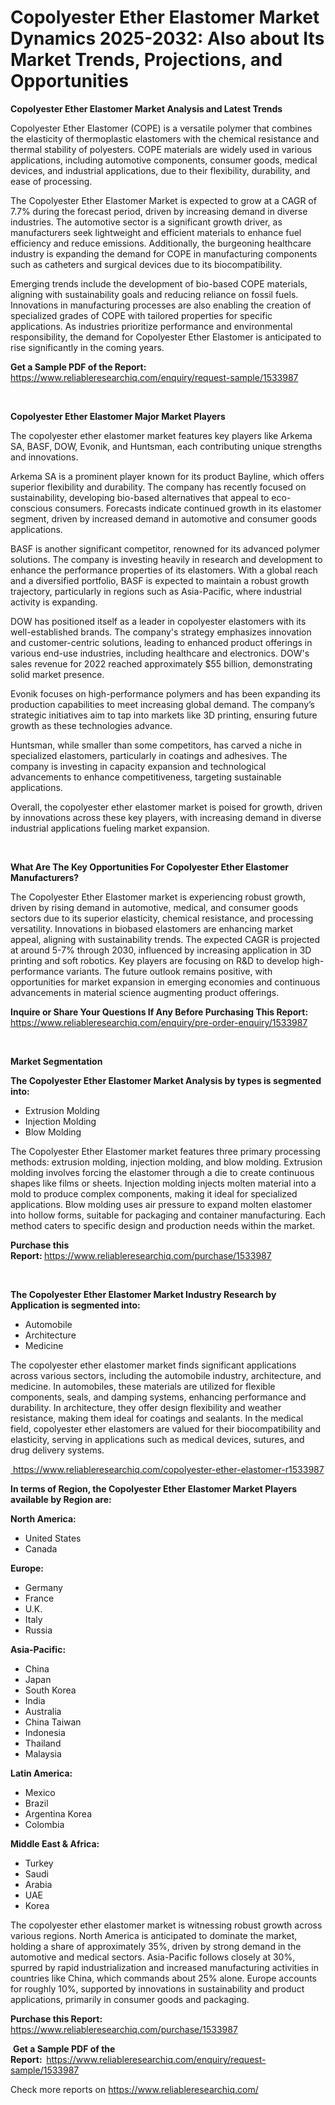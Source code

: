 <p><h1>Copolyester Ether Elastomer Market Dynamics 2025-2032: Also about Its Market Trends, Projections, and Opportunities</h1></p><p><strong>Copolyester Ether Elastomer Market Analysis and Latest Trends</strong></p>
<p><p>Copolyester Ether Elastomer (COPE) is a versatile polymer that combines the elasticity of thermoplastic elastomers with the chemical resistance and thermal stability of polyesters. COPE materials are widely used in various applications, including automotive components, consumer goods, medical devices, and industrial applications, due to their flexibility, durability, and ease of processing.</p><p>The Copolyester Ether Elastomer Market is expected to grow at a CAGR of 7.7% during the forecast period, driven by increasing demand in diverse industries. The automotive sector is a significant growth driver, as manufacturers seek lightweight and efficient materials to enhance fuel efficiency and reduce emissions. Additionally, the burgeoning healthcare industry is expanding the demand for COPE in manufacturing components such as catheters and surgical devices due to its biocompatibility.</p><p>Emerging trends include the development of bio-based COPE materials, aligning with sustainability goals and reducing reliance on fossil fuels. Innovations in manufacturing processes are also enabling the creation of specialized grades of COPE with tailored properties for specific applications. As industries prioritize performance and environmental responsibility, the demand for Copolyester Ether Elastomer is anticipated to rise significantly in the coming years.</p></p>
<p><strong>Get a Sample PDF of the Report:&nbsp;</strong> <a href="https://www.reliableresearchiq.com/enquiry/request-sample/1533987?utm_campaign=2797&utm_medium=2&utm_source=Github&utm_content=ia&utm_term=28022025&utm_id=copolyester-ether-elastomer">https://www.reliableresearchiq.com/enquiry/request-sample/1533987</a></p>
<p>&nbsp;</p>
<p><strong>Copolyester Ether Elastomer Major Market Players</strong></p>
<p><p>The copolyester ether elastomer market features key players like Arkema SA, BASF, DOW, Evonik, and Huntsman, each contributing unique strengths and innovations.</p><p>Arkema SA is a prominent player known for its product Bayline, which offers superior flexibility and durability. The company has recently focused on sustainability, developing bio-based alternatives that appeal to eco-conscious consumers. Forecasts indicate continued growth in its elastomer segment, driven by increased demand in automotive and consumer goods applications.</p><p>BASF is another significant competitor, renowned for its advanced polymer solutions. The company is investing heavily in research and development to enhance the performance properties of its elastomers. With a global reach and a diversified portfolio, BASF is expected to maintain a robust growth trajectory, particularly in regions such as Asia-Pacific, where industrial activity is expanding.</p><p>DOW has positioned itself as a leader in copolyester elastomers with its well-established brands. The company's strategy emphasizes innovation and customer-centric solutions, leading to enhanced product offerings in various end-use industries, including healthcare and electronics. DOW's sales revenue for 2022 reached approximately $55 billion, demonstrating solid market presence.</p><p>Evonik focuses on high-performance polymers and has been expanding its production capabilities to meet increasing global demand. The company’s strategic initiatives aim to tap into markets like 3D printing, ensuring future growth as these technologies advance.</p><p>Huntsman, while smaller than some competitors, has carved a niche in specialized elastomers, particularly in coatings and adhesives. The company is investing in capacity expansion and technological advancements to enhance competitiveness, targeting sustainable applications.</p><p>Overall, the copolyester ether elastomer market is poised for growth, driven by innovations across these key players, with increasing demand in diverse industrial applications fueling market expansion.</p></p>
<p>&nbsp;</p>
<p><strong>What Are The Key Opportunities For Copolyester Ether Elastomer Manufacturers?</strong></p>
<p><p>The Copolyester Ether Elastomer market is experiencing robust growth, driven by rising demand in automotive, medical, and consumer goods sectors due to its superior elasticity, chemical resistance, and processing versatility. Innovations in biobased elastomers are enhancing market appeal, aligning with sustainability trends. The expected CAGR is projected at around 5-7% through 2030, influenced by increasing application in 3D printing and soft robotics. Key players are focusing on R&D to develop high-performance variants. The future outlook remains positive, with opportunities for market expansion in emerging economies and continuous advancements in material science augmenting product offerings.</p></p>
<p><strong>Inquire or Share Your Questions If Any Before Purchasing This Report:</strong> <a href="https://www.reliableresearchiq.com/enquiry/pre-order-enquiry/1533987?utm_campaign=2797&utm_medium=2&utm_source=Github&utm_content=ia&utm_term=28022025&utm_id=copolyester-ether-elastomer">https://www.reliableresearchiq.com/enquiry/pre-order-enquiry/1533987</a></p>
<p>&nbsp;</p>
<p><strong>Market Segmentation</strong></p>
<p><strong>The Copolyester Ether Elastomer Market Analysis by types is segmented into:</strong></p>
<p><ul><li>Extrusion Molding</li><li>Injection Molding</li><li>Blow Molding</li></ul></p>
<p><p>The Copolyester Ether Elastomer market features three primary processing methods: extrusion molding, injection molding, and blow molding. Extrusion molding involves forcing the elastomer through a die to create continuous shapes like films or sheets. Injection molding injects molten material into a mold to produce complex components, making it ideal for specialized applications. Blow molding uses air pressure to expand molten elastomer into hollow forms, suitable for packaging and container manufacturing. Each method caters to specific design and production needs within the market.</p></p>
<p><strong>Purchase this Report:&nbsp;</strong><a href="https://www.reliableresearchiq.com/purchase/1533987?utm_campaign=2797&utm_medium=2&utm_source=Github&utm_content=ia&utm_term=28022025&utm_id=copolyester-ether-elastomer">https://www.reliableresearchiq.com/purchase/1533987</a></p>
<p>&nbsp;</p>
<p><strong>The Copolyester Ether Elastomer Market Industry Research by Application is segmented into:</strong></p>
<p><ul><li>Automobile</li><li>Architecture</li><li>Medicine</li></ul></p>
<p><p>The copolyester ether elastomer market finds significant applications across various sectors, including the automobile industry, architecture, and medicine. In automobiles, these materials are utilized for flexible components, seals, and damping systems, enhancing performance and durability. In architecture, they offer design flexibility and weather resistance, making them ideal for coatings and sealants. In the medical field, copolyester ether elastomers are valued for their biocompatibility and elasticity, serving in applications such as medical devices, sutures, and drug delivery systems.</p></p>
<p><a href="https://www.reliableresearchiq.com/copolyester-ether-elastomer-r1533987?utm_campaign=2797&utm_medium=2&utm_source=Github&utm_content=ia&utm_term=28022025&utm_id=copolyester-ether-elastomer">&nbsp;https://www.reliableresearchiq.com/copolyester-ether-elastomer-r1533987</a></p>
<p><strong>In terms of Region, the Copolyester Ether Elastomer Market Players available by Region are:</strong></p>
<p>
    <p> <strong> North America: </strong>
        <ul>
            <li>United States</li>
            <li>Canada</li>
        </ul>
        </p> 
    <p> <strong> Europe: </strong>
        <ul>
            <li>Germany</li>
            <li>France</li>
            <li>U.K.</li>
            <li>Italy</li>
            <li>Russia</li>
        </ul>
        </p> 
    <p> <strong> Asia-Pacific: </strong>
        <ul>
            <li>China</li>
            <li>Japan</li>
            <li>South Korea</li>
            <li>India</li>
            <li>Australia</li>
            <li>China Taiwan</li>
            <li>Indonesia</li>
            <li>Thailand</li>
            <li>Malaysia</li>
        </ul>
        </p> 
    <p> <strong> Latin America: </strong>
        <ul>
            <li>Mexico</li>
            <li>Brazil</li>
            <li>Argentina Korea</li>
            <li>Colombia</li>
        </ul>
        </p> 
    <p> <strong> Middle East & Africa: </strong>
        <ul>
            <li>Turkey</li>
            <li>Saudi</li>
            <li>Arabia</li>
            <li>UAE</li>
            <li>Korea</li>
        </ul>
    </p>
    </p>
<p><p>The copolyester ether elastomer market is witnessing robust growth across various regions. North America is anticipated to dominate the market, holding a share of approximately 35%, driven by strong demand in the automotive and medical sectors. Asia-Pacific follows closely at 30%, spurred by rapid industrialization and increased manufacturing activities in countries like China, which commands about 25% alone. Europe accounts for roughly 10%, supported by innovations in sustainability and product applications, primarily in consumer goods and packaging.</p></p>
<p><strong>Purchase this Report: </strong><a href="https://www.reliableresearchiq.com/purchase/1533987?utm_campaign=2797&utm_medium=2&utm_source=Github&utm_content=ia&utm_term=28022025&utm_id=copolyester-ether-elastomer">https://www.reliableresearchiq.com/purchase/1533987</a></p>
<p>&nbsp;<strong>Get a Sample PDF of the Report:&nbsp;&nbsp;</strong><a href="https://www.reliableresearchiq.com/enquiry/request-sample/1533987?utm_campaign=2797&utm_medium=2&utm_source=Github&utm_content=ia&utm_term=28022025&utm_id=copolyester-ether-elastomer">https://www.reliableresearchiq.com/enquiry/request-sample/1533987</a></p>
<p><strong></strong></p>
<p>Check more reports on <a href="https://www.reliableresearchiq.com/?utm_campaign=2797&utm_medium=2&utm_source=Github&utm_content=ia&utm_term=28022025&utm_id=copolyester-ether-elastomer">https://www.reliableresearchiq.com/</a></p>